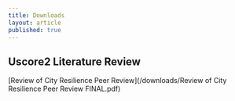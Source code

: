 ```yaml
---
title: Downloads
layout: article
published: true
---
```

## Uscore2 Literature Review

[Review of City Resilience Peer Review](/downloads/Review of City Resilience Peer Review FINAL.pdf)
